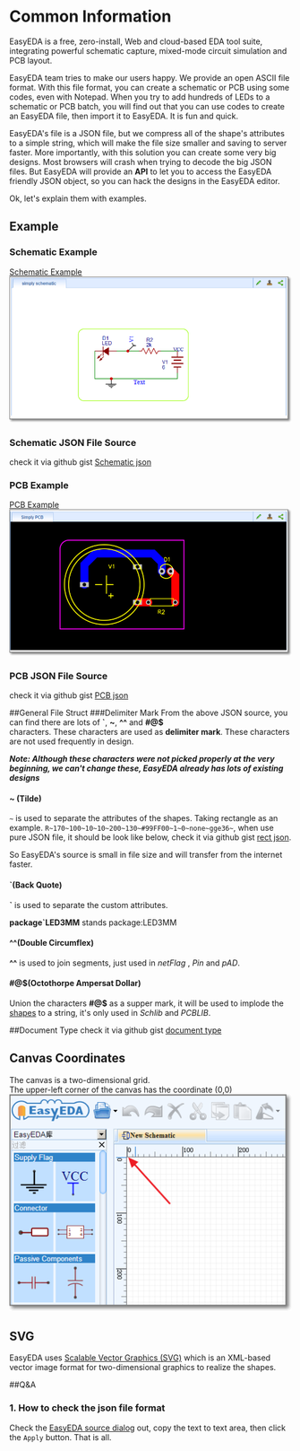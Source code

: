 # Common Information
EasyEDA is a free, zero-install, Web and cloud-based EDA tool suite, integrating powerful schematic capture, mixed-mode circuit simulation and PCB layout.

EasyEDA team tries to make our users happy. We provide an open ASCII file format. With this file format, you can create a schematic or PCB using some codes, even with Notepad. When you try to add hundreds of LEDs to a schematic or PCB batch, you will find out that you can use codes to create an EasyEDA file, then import it to EasyEDA. It is fun and quick.

EasyEDA's file is a JSON file, but we compress all of the shape's attributes to a simple string, which will make the file size smaller and saving to server faster. More importantly, with this solution you can create some very big designs. Most browsers will crash when trying to decode the big JSON files. But EasyEDA will provide an **API** to let you to access the EasyEDA friendly JSON object, so you can hack the designs in the EasyEDA editor.


Ok, let's explain them with examples.
## Example
### Schematic Example
[Schematic Example ](https://easyeda.com/file_view_simply-schematic_puoGYgasK.htm)
![](./images/schematic-example.png)


### Schematic JSON File Source
check it via github gist [Schematic json](https://gist.github.com/dillonHe/0b62babdb8ab3d2ad7d3#file-schematic-json)
<script src="https://gist.github.com/dillonHe/0b62babdb8ab3d2ad7d3.js"></script>

### PCB Example
[PCB Example](https://easyeda.com/file_view_Simply-PCB_K4gCYjhDB.htm)  
![](./images/PCB-examle.png)

### PCB JSON File Source
check it via github gist [PCB json](https://gist.github.com/dillonHe/279c55659bb7065258b6#file-pcb-json)
<script src="https://gist.github.com/dillonHe/279c55659bb7065258b6.js"></script>
##General File Struct
###Delimiter Mark
From the above JSON source, you can find there are lots of **`**, **~**, **^^** and **#@$**  
 characters. These characters are used as **delimiter mark**. These characters are not used frequently in design.

 ***Note: Although these characters were not picked properly at the very beginning, we can't change these, EasyEDA already has lots of existing designs***

#### ~ (Tilde)
 `~` is used to separate the attributes of the shapes. Taking rectangle as an example.  `R~170~100~10~10~200~130~#99FF00~1~0~none~gge36~`, when use pure JSON file, it should be look like below,
check it via github gist [rect json](https://gist.github.com/dillonHe/55151fae7c36785cdc31#file-rect-json).

<script src="https://gist.github.com/dillonHe/55151fae7c36785cdc31.js"></script>


So EasyEDA's source is small in file size and will transfer from the internet faster.


#### `(Back Quote)
  **`** is used to separate the custom attributes. 

**package`LED3MM** stands package:LED3MM 

#### ^^(Double Circumflex)
**^^** is used to join segments, just used in *netFlag* , *Pin* and *pAD*.

#### #@$(Octothorpe Ampersat Dollar)
Union the characters **#@$** as a supper mark, it will be used to implode the [shapes](./schematic.htm#Shapes) to a string, it's only used in *Schlib* and *PCBLIB*.



##Document Type
check it via github gist [document type](https://gist.github.com/dillonHe/8c1a0e599540980bf7ab#file-document-type-js)
<script src="https://gist.github.com/dillonHe/8c1a0e599540980bf7ab.js"></script>

## Canvas Coordinates
The canvas is a two-dimensional grid.  
The upper-left corner of the canvas has the coordinate (0,0)  
![](./images/coor.png)

## SVG
 EasyEDA uses [Scalable Vector Graphics (SVG)](http://en.wikipedia.org/wiki/SVG) which is an XML-based vector image format for two-dimensional graphics to realize the shapes.

##Q&A
### 1. How to check the json file format
 Check the [EasyEDA source dialog](https://easyeda.com/Doc/Tutorial/introduction.htm#EasyEDA-Source) out, copy the text to text area, then click the `Apply` button. That is all.